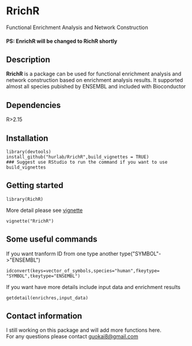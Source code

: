 # RrichR
Functional Enrichment Analysis and Network Construction 
#### PS: EnrichR will be changed to RichR shortly
## Description  
__RrichR__ is a package can be used for functional enrichment analysis and network construction based on enrichment analysis results. It supported almost all species pubished by ENSEMBL and included with Bioconductor   
## Dependencies  
R>2.15
## Installation
```   
library(devtools)    
install_github("hurlab/RrichR",build_vignettes = TRUE)
### Suggest use RStudio to run the command if you want to use build_vignettes
```
## Getting started
```
library(RichR)
```  
More detail please see [vignette](https://github.com/hurlab/RrichR/wiki)
```    
vignette("RrichR")
```   
## Some useful commands
If you want tranform ID from one type another type("SYMBOL"->"ENSEMBL")
``` 
idconvert(keys=vector_of_symbols,species="human",fkeytype= "SYMBOL",tkeytype="ENSEMBL")
```  
If you want have more details include input data and enrichment results
```  
getdetail(enrichres,input_data)
```  
## Contact information
I still working on this package and will add more functions here.   
For any questions please contact guokai8@gmail.com  
